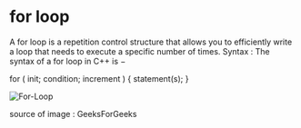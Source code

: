 # for loop
A for loop is a repetition control structure that allows you to efficiently write a loop that needs to execute a specific number of times.
Syntax : The syntax of a for loop in C++ is −

for ( init; condition; increment ) {
   statement(s);
}


![For-Loop](https://user-images.githubusercontent.com/90840992/139287008-dc4e514b-3318-487d-a41b-77a752d95bed.jpg)

source of image  : GeeksForGeeks
